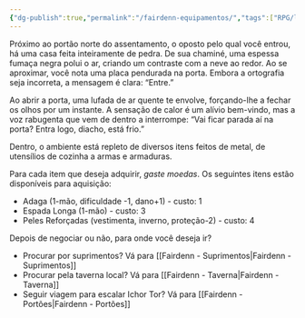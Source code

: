 ```yaml
---
{"dg-publish":true,"permalink":"/fairdenn-equipamentos/","tags":["RPG/livro-jogo/Aasthar/story-points"],"created":"2024-12-06T14:18:51.339-05:00","updated":"2025-01-08T16:14:25.683-05:00"}
---
```



Próximo ao portão norte do assentamento, o oposto pelo qual você entrou, há uma casa feita inteiramente de pedra. De sua chaminé, uma espessa fumaça negra polui o ar, criando um contraste com a neve ao redor. Ao se aproximar, você nota uma placa pendurada na porta. Embora a ortografia seja incorreta, a mensagem é clara: “Entre.”

Ao abrir a porta, uma lufada de ar quente te envolve, forçando-lhe a fechar os olhos por um instante. A sensação de calor é um alívio bem-vindo, mas a voz rabugenta que vem de dentro a interrompe: “Vai ficar parada aí na porta? Entra logo, diacho, está frio.”

Dentro, o ambiente está repleto de diversos itens feitos de metal, de utensílios de cozinha a armas e armaduras. 

Para cada item que deseja adquirir, *gaste moedas*. Os seguintes itens estão disponíveis para aquisição:

- Adaga (1-mão, dificuldade -1, dano+1) - custo: 1
- Espada Longa (1-mão) - custo: 3
- Peles Reforçadas (vestimenta, inverno, proteção-2) - custo: 4

Depois de negociar ou não, para onde você deseja ir?

- Procurar por suprimentos? Vá para [[Fairdenn - Suprimentos\|Fairdenn - Suprimentos]]
- Procurar pela taverna local? Vá para [[Fairdenn - Taverna\|Fairdenn - Taverna]]
- Seguir viagem para escalar Ichor Tor? Vá para [[Fairdenn - Portões\|Fairdenn - Portões]]

